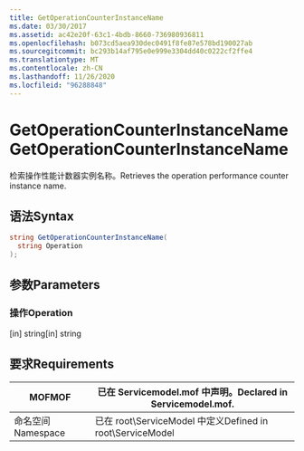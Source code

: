 ```yaml
---
title: GetOperationCounterInstanceName
ms.date: 03/30/2017
ms.assetid: ac42e20f-63c1-4bdb-8660-736980936811
ms.openlocfilehash: b073cd5aea930dec0491f8fe87e578bd190027ab
ms.sourcegitcommit: bc293b14af795e0e999e3304dd40c0222cf2ffe4
ms.translationtype: MT
ms.contentlocale: zh-CN
ms.lasthandoff: 11/26/2020
ms.locfileid: "96288848"
---
```

# <a name="getoperationcounterinstancename"></a><span data-ttu-id="4b68a-102">GetOperationCounterInstanceName</span><span class="sxs-lookup"><span data-stu-id="4b68a-102">GetOperationCounterInstanceName</span></span>

<span data-ttu-id="4b68a-103">检索操作性能计数器实例名称。</span><span class="sxs-lookup"><span data-stu-id="4b68a-103">Retrieves the operation performance counter instance name.</span></span>  
  
## <a name="syntax"></a><span data-ttu-id="4b68a-104">语法</span><span class="sxs-lookup"><span data-stu-id="4b68a-104">Syntax</span></span>  
  
```csharp
string GetOperationCounterInstanceName(  
  string Operation  
);  
```  
  
## <a name="parameters"></a><span data-ttu-id="4b68a-105">参数</span><span class="sxs-lookup"><span data-stu-id="4b68a-105">Parameters</span></span>  
  
### <a name="operation"></a><span data-ttu-id="4b68a-106">操作</span><span class="sxs-lookup"><span data-stu-id="4b68a-106">Operation</span></span>  

 <span data-ttu-id="4b68a-107">[in] string</span><span class="sxs-lookup"><span data-stu-id="4b68a-107">[in] string</span></span>  
  
## <a name="requirements"></a><span data-ttu-id="4b68a-108">要求</span><span class="sxs-lookup"><span data-stu-id="4b68a-108">Requirements</span></span>  
  
|<span data-ttu-id="4b68a-109">MOF</span><span class="sxs-lookup"><span data-stu-id="4b68a-109">MOF</span></span>|<span data-ttu-id="4b68a-110">已在 Servicemodel.mof 中声明。</span><span class="sxs-lookup"><span data-stu-id="4b68a-110">Declared in Servicemodel.mof.</span></span>|  
|---------|-----------------------------------|  
|<span data-ttu-id="4b68a-111">命名空间</span><span class="sxs-lookup"><span data-stu-id="4b68a-111">Namespace</span></span>|<span data-ttu-id="4b68a-112">已在 root\ServiceModel 中定义</span><span class="sxs-lookup"><span data-stu-id="4b68a-112">Defined in root\ServiceModel</span></span>|
